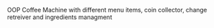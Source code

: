OOP Coffee Machine with different menu items, coin collector, change retreiver and ingredients managment
